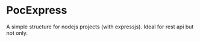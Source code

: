 PocExpress
==========

A simple structure for nodejs projects (with expressjs). Ideal for rest api but not only.